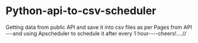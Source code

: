 # Python-api-to-csv-scheduler
Getting data from public API and save it into csv files as per Pages from API ---and using Apscheduler to schedule it after every 1 hour----cheers!....//
